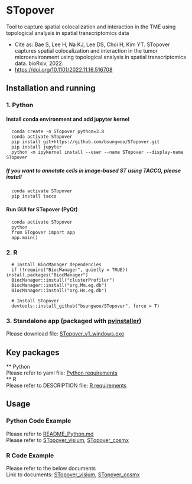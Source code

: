 # STopover
Tool to capture spatial colocalization and interaction in the TME using topological analysis in spatial transcriptomics data  
* Cite as: Bae S, Lee H, Na KJ, Lee DS, Choi H, Kim YT. STopover captures spatial colocalization and interaction in the tumor microenvironment using topological analysis in spatial transcriptomics data. bioRxiv, 2022.  
* https://doi.org/10.1101/2022.11.16.516708  

## Installation and running
### 1. Python
#### Install conda environment and add jupyter kernel
```Plain Text  
  conda create -n STopover python=3.8
  conda activate STopover
  pip install git+https://github.com/bsungwoo/STopover.git
  pip install jupyter
  python -m ipykernel install --user --name STopover --display-name STopover
```
##### If you want to annotate cells in image-based ST using TACCO, please install
```Plain Text  
  conda activate STopover
  pip install tacco
```
#### Run GUI for STopover (PyQt)
```Plain Text
  conda activate STopover
  python
  from STopover import app
  app.main()
```
### 2. R
```Plain Text
  # Install BiocManager dependencies
  if (!require("BiocManager", quietly = TRUE)) install.packages("BiocManager")
  BiocManager::install("clusterProfiler")
  BiocManager::install("org.Mm.eg.db")
  BiocManager::install("org.Hs.eg.db")
  
  # Install STopover
  devtools::install_github("bsungwoo/STopover", force = T)
```
### 3. Standalone app (packaged with [pyinstaller](https://github.com/pyinstaller/pyinstaller))  
Please download file: [STopover_v1_windows.exe](https://github.com/bsungwoo/STopover/releases/download/v1.1.0/STopover_1.1.0_windows.exe)  

## Key packages
** Python  
Please refer to yaml file: [Python requirements](https://github.com/bsungwoo/STopover/blob/master/STopover_env.yaml)  
** R  
Please refer to DESCRIPTION file: [R requirements](https://github.com/bsungwoo/STopover/blob/master/DESCRIPTION)  

## Usage
### Python Code Example
Please refer to [README_Python.md](https://github.com/bsungwoo/STopover/blob/master/STopover/README_Python.md)  
Please refer to [STopover_visium](https://github.com/bsungwoo/STopover/blob/master/Visium_sample.ipynb), [STopover_cosmx](https://github.com/bsungwoo/STopover/blob/master/SMI_sample.ipynb)  

### R Code Example
Please refer to the below documents  
Link to documents: [STopover_visium](https://rpubs.com/bsungwoo/STopover_visium), [STopover_cosmx](https://rpubs.com/bsungwoo/STopover_cosmx)  
